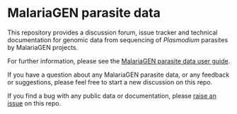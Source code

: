 # MalariaGEN parasite data

This repository provides a discussion forum, issue tracker and technical documentation for genomic data from sequencing of *Plasmodium* parasites by MalariaGEN projects.

For further information, please see the [MalariaGEN parasite data user guide](https://malariagen.github.io/parasite-data/landing-page.html).

If you have a question about any MalariaGEN parasite data, or any feedback or suggestions, please feel free to start a new discussion on this repo.

If you find a bug with any public data or documentation, please [raise an issue](https://github.com/malariagen/parasite-data/issues/new) on this repo.
